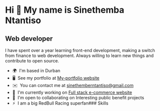 Hi 👋 My name is Sinethemba Ntantiso
====================================

Web developer
-------------

I have spent over a year learning front-end development, making a switch from finance to web development. Always willing to learn new things and contribute to open source.

*   🌍  I'm based in Durban
*   🖥️  See my portfolio at [My-portfolio website](http://sinentantiso.github.io)
*   ✉️  You can contact me at [sinethemberntantiso@gmail.com](mailto:sinethemberntantiso@gmail.com)
*   🚀  I'm currently working on [Full stack e-commerce website](http://sinentantiso.github.io)
*   🤝  I'm open to collaborating on Interesting public benefit projects
*   ⚡  I am a big RedBull Racing superfan### Skills 
